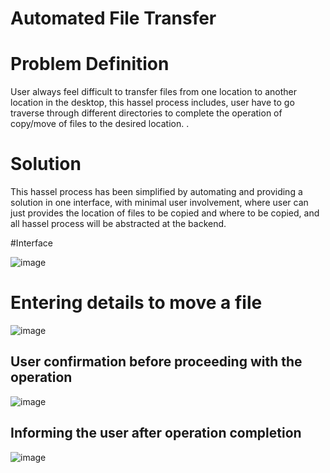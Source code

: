 # Automated File Transfer

# Problem Definition
User always feel difficult to transfer files from one location to another location in the desktop, this hassel process includes, user have to go traverse through different directories to complete the operation of copy/move of files to the desired location. 
.

# Solution
This hassel process has been simplified by automating and providing a solution in one interface, with minimal user involvement, where user can just provides the location of files to be copied and where to be copied, and all hassel process will be abstracted at the backend. 

#Interface

![image](https://user-images.githubusercontent.com/90482311/219661485-5175d7d2-c8b8-4269-9158-d7049e8236a4.png)

# Entering details to move a file

![image](https://user-images.githubusercontent.com/90482311/219661679-5aa1461f-8dff-4d63-9cf7-b7cac015e712.png)

## User confirmation before proceeding with the operation

![image](https://user-images.githubusercontent.com/90482311/219662053-5dc352a7-e9a6-4c98-a752-020e06a90c7b.png)

## Informing the user after operation completion

![image](https://user-images.githubusercontent.com/90482311/219662210-0b3bf1aa-7309-41ec-a89b-5a5d28ea0316.png)

